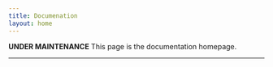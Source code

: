 ```yaml
---
title: Documenation
layout: home
---
```


**********UNDER MAINTENANCE**********
This page is the documentation homepage.

----